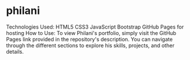 # philani
Technologies Used: HTML5 CSS3 JavaScript Bootstrap GitHub Pages for hosting How to Use: To view Philani's portfolio, simply visit the GitHub Pages link provided in the repository's description. You can navigate through the different sections to explore his skills, projects, and other details.  
